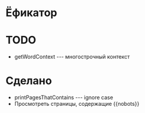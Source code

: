 # Ёфикатор

# TODO
* getWordContext --- многострочный контекст

# Сделано
* printPagesThatContains --- ignore case
* Просмотреть страницы, содержащие {{nobots}}